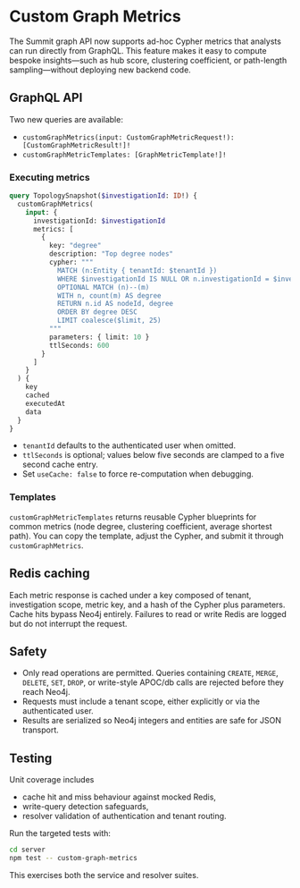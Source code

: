 # Custom Graph Metrics

The Summit graph API now supports ad-hoc Cypher metrics that analysts can run directly from GraphQL. This feature makes it easy to compute bespoke insights—such as hub score, clustering coefficient, or path-length sampling—without deploying new backend code.

## GraphQL API

Two new queries are available:

- `customGraphMetrics(input: CustomGraphMetricRequest!): [CustomGraphMetricResult!]!`
- `customGraphMetricTemplates: [GraphMetricTemplate!]!`

### Executing metrics

```graphql
query TopologySnapshot($investigationId: ID!) {
  customGraphMetrics(
    input: {
      investigationId: $investigationId
      metrics: [
        {
          key: "degree"
          description: "Top degree nodes"
          cypher: """
            MATCH (n:Entity { tenantId: $tenantId })
            WHERE $investigationId IS NULL OR n.investigationId = $investigationId
            OPTIONAL MATCH (n)--(m)
            WITH n, count(m) AS degree
            RETURN n.id AS nodeId, degree
            ORDER BY degree DESC
            LIMIT coalesce($limit, 25)
          """
          parameters: { limit: 10 }
          ttlSeconds: 600
        }
      ]
    }
  ) {
    key
    cached
    executedAt
    data
  }
}
```

- `tenantId` defaults to the authenticated user when omitted.
- `ttlSeconds` is optional; values below five seconds are clamped to a five second cache entry.
- Set `useCache: false` to force re-computation when debugging.

### Templates

`customGraphMetricTemplates` returns reusable Cypher blueprints for common metrics (node degree, clustering coefficient, average shortest path). You can copy the template, adjust the Cypher, and submit it through `customGraphMetrics`.

## Redis caching

Each metric response is cached under a key composed of tenant, investigation scope, metric key, and a hash of the Cypher plus parameters. Cache hits bypass Neo4j entirely. Failures to read or write Redis are logged but do not interrupt the request.

## Safety

- Only read operations are permitted. Queries containing `CREATE`, `MERGE`, `DELETE`, `SET`, `DROP`, or write-style APOC/db calls are rejected before they reach Neo4j.
- Requests must include a tenant scope, either explicitly or via the authenticated user.
- Results are serialized so Neo4j integers and entities are safe for JSON transport.

## Testing

Unit coverage includes

- cache hit and miss behaviour against mocked Redis,
- write-query detection safeguards,
- resolver validation of authentication and tenant routing.

Run the targeted tests with:

```bash
cd server
npm test -- custom-graph-metrics
```

This exercises both the service and resolver suites.
